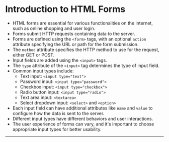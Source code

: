 # Introduction to HTML Forms

- HTML forms are essential for various functionalities on the internet, such as online shopping and user login.
- Forms submit HTTP requests containing data to the server.
- Forms are defined using the `<form>` tags, with an optional `action` attribute specifying the URL or path for the form submission.
- The `method` attribute specifies the HTTP method to use for the request, either GET or POST.
- Input fields are added using the `<input>` tags.
- The `type` attribute of the `<input>` tag determines the type of input field.
- Common input types include:
  - Text input: `<input type="text">`
  - Password input: `<input type="password">`
  - Checkbox input: `<input type="checkbox">`
  - Radio button input: `<input type="radio">`
  - Text area input: `<textarea>`
  - Select dropdown input: `<select>` and `<option>`
- Each input field can have additional attributes like `name` and `value` to configure how the data is sent to the server.
- Different input types have different behaviors and user interactions.
- The user experience of forms can vary, and it's important to choose appropriate input types for better usability.

---
